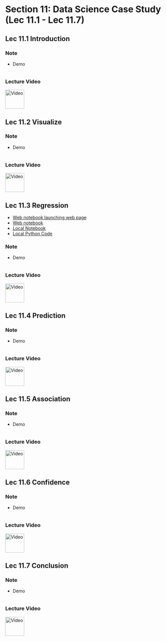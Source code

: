 # Section 11: Data Science Case Study (Lec 11.1 - Lec 11.7)

## Lec 11.1 Introduction

### Note



+ Demo
    ```python

    ```

### Lecture Video

<a href="https://edx-video.net/BERD83FD2018-V005100_DTH.mp4" alt="Lec 11.1 Introduction" target="_blank">
    <img src="http://files.softicons.com/download/system-icons/windows-8-metro-invert-icons-by-dakirby309/png/64x64/Folders%20&%20OS/My%20Videos.png" alt="Video" width="60px"> 
</a>


## Lec 11.2 Visualize

### Note



+ Demo
    ```python

    ```

### Lecture Video

<a href="https://edx-video.net/BERD83FD2018-V005400_DTH.mp4" alt="Lec 11.2 Visualize" target="_blank">
    <img src="http://files.softicons.com/download/system-icons/windows-8-metro-invert-icons-by-dakirby309/png/64x64/Folders%20&%20OS/My%20Videos.png" alt="Video" width="60px"> 
</a>


## Lec 11.3 Regression

+ [Web notebook launching web page](https://courses.edx.org/courses/course-v1:BerkeleyX+Data8.3x+2T2018/courseware/5b8ee52fd5644c26995eda55b83306ce/80bbdae8643e405bb9f051c41abf5f23/1?activate_block_id=block-v1%3ABerkeleyX%2BData8.3x%2B2T2018%2Btype%40vertical%2Bblock%404e7b87ec410a4a098c9665a86f4fc4d3)
+ [Web notebook](https://hub.data8x.berkeley.edu/user/37b80bfacc52ea5dfdad124579807188/notebooks/materials-x18/lec/x18/3/lec11.ipynb)
+ [Local Notebook](./notebooks/lec11.ipynb)
+ [Local Python Code](./notebooks/lec11.py)

### Note



+ Demo
    ```python

    ```

### Lecture Video

<a href="https://edx-video.net/BERD83FD2018-V005200_DTH.mp4" alt="Lec 11.3 Regression" target="_blank">
    <img src="http://files.softicons.com/download/system-icons/windows-8-metro-invert-icons-by-dakirby309/png/64x64/Folders%20&%20OS/My%20Videos.png" alt="Video" width="60px"> 
</a>


## Lec 11.4 Prediction

### Note



+ Demo
    ```python

    ```

### Lecture Video

<a href="https://edx-video.net/BERD83FD2018-V005300_DTH.mp4" alt="Lec 11.4 Prediction" target="_blank">
    <img src="http://files.softicons.com/download/system-icons/windows-8-metro-invert-icons-by-dakirby309/png/64x64/Folders%20&%20OS/My%20Videos.png" alt="Video" width="60px"> 
</a>


## Lec 11.5 Association

### Note



+ Demo
    ```python

    ```

### Lecture Video

<a href="https://edx-video.net/BERD83FD2018-V004300_DTH.mp4" alt="Lec 11.5 Association" target="_blank">
    <img src="http://files.softicons.com/download/system-icons/windows-8-metro-invert-icons-by-dakirby309/png/64x64/Folders%20&%20OS/My%20Videos.png" alt="Video" width="60px"> 
</a>


## Lec 11.6 Confidence

### Note



+ Demo
    ```python

    ```

### Lecture Video

<a href="https://edx-video.net/BERD83FD2018-V005000_DTH.mp4" alt="Lec 11.6 Confidence" target="_blank">
    <img src="http://files.softicons.com/download/system-icons/windows-8-metro-invert-icons-by-dakirby309/png/64x64/Folders%20&%20OS/My%20Videos.png" alt="Video" width="60px"> 
</a>


## Lec 11.7 Conclusion

### Note



+ Demo
    ```python

    ```

### Lecture Video

<a href="https://edx-video.net/BERD83FD2018-V004900_DTH.mp4" alt="Lec 11.7 Conclusion" target="_blank">
    <img src="http://files.softicons.com/download/system-icons/windows-8-metro-invert-icons-by-dakirby309/png/64x64/Folders%20&%20OS/My%20Videos.png" alt="Video" width="60px"> 
</a>










